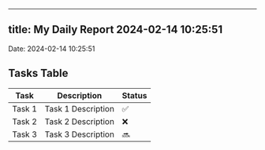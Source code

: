 
---
title: My Daily Report 2024-02-14 10:25:51
---

Date: 2024-02-14 10:25:51

## Tasks Table

| Task | Description | Status |
|------|-------------|--------|
| Task 1 | Task 1 Description | ✅ |
| Task 2 | Task 2 Description | ❌ |
| Task 3 | Task 3 Description | 🔜 |
